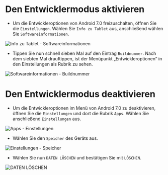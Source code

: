 # Den Entwicklermodus aktivieren

* Um die Entwickleroptionen von Android 7.0 freizuschalten, öffnen Sie die `Einstellungen`. Wählen Sie `Info zu Tablet` aus, anschließend wählen Sie `Softwareinformationen`.

![Info zu Tablet - Softwareinformationen](/images/Aktivieren1.png)

* Tippen Sie nun schnell sieben Mal auf den Eintrag `Buildnummer`. Nach dem siebten Mal drauftippen, ist der Menüpunkt „Entwickleroptionen“ in den Einstellungen als Rubrik zu sehen.

![Softwareinformationen - Buildnummer](/images/Aktivieren2.png)

# Den Entwicklermodus deaktivieren

* Um die Entwickleroptionen im Menü von Android 7.0 zu deaktivieren, öffnen Sie die `Einstellungen` und dort die Rubrik `Apps`. Wählen Sie anschließend `Einstellungen` aus.

![Apps - Einstellungen](/images/Deaktivieren1.png)

* Wählen Sie den `Speicher` des Geräts aus.

![Einstellungen - Speicher](/images/Deaktivieren2.png)

* Wählen Sie nun `DATEN LÖSCHEN` und bestätigen Sie mit `LÖSCHEN`.

![DATEN LÖSCHEN](/images/Deaktivieren3.png)
